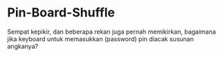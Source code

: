 # Pin-Board-Shuffle
Sempat kepikir, dan beberapa rekan juga pernah memikirkan, bagaimana jika keyboard untuk memasukkan (password) pin diacak susunan angkanya?
